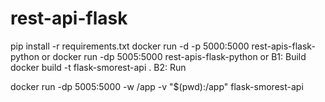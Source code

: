 # rest-api-flask
pip install -r requirements.txt
docker run -d -p 5000:5000 rest-apis-flask-python
or
docker run -dp 5005:5000 rest-apis-flask-python
or 
B1: Build
docker build -t flask-smorest-api .
B2: Run
<!-- docker run -dp 5000:5000 flask-smorest-api -->
docker run -dp 5005:5000 -w /app -v "$(pwd):/app" flask-smorest-api